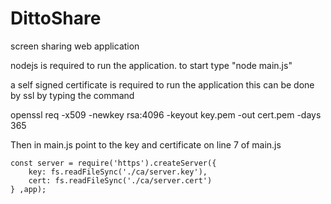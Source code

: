 # DittoShare
screen sharing web application

nodejs is required to run the application. 
to start type "node main.js" 

a self signed certificate is required to run the application 
this can be done by ssl by typing the command 

openssl req -x509 -newkey rsa:4096 -keyout key.pem -out cert.pem -days 365

Then in main.js point to the key and certificate on line 7 of main.js

```
const server = require('https').createServer({
    key: fs.readFileSync('./ca/server.key'),
    cert: fs.readFileSync('./ca/server.cert')
} ,app);
```
